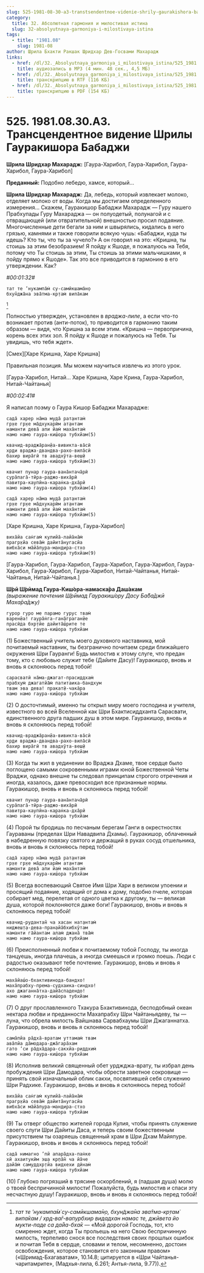 ```yaml
---
slug: 525-1981-08-30-a3-transtsendentnoe-videnie-shrily-gaurakishora-babadzhi
category:
  title: 32. Абсолютная гармония и милостивая истина
  slug: 32-absolyutnaya-garmoniya-i-milostivaya-istina
tags:
  - title: "1981.08"
    slug: 1981-08
author: Шрила Бхакти Ракшак Шридхар Дев-Госвами Махарадж
links:
  - href: /dl/32._Absolyutnaya_garmoniya_i_milostivaya_istina/525_1981.08.30.A3_SridharMj_Transcendentnoe_videnie_Shrily_Gaurakishora_Babaji.mp3
    title: аудиозапись в MP3 (4 мин. 48 сек., 4,5 МБ)
  - href: /dl/32._Absolyutnaya_garmoniya_i_milostivaya_istina/525_1981.08.30.A3_SridharMj_Transcendentnoe_videnie_Shrily_Gaurakishora_Babaji.rtf
    title: транскрипцию в RTF (116 КБ)
  - href: /dl/32._Absolyutnaya_garmoniya_i_milostivaya_istina/525_1981.08.30.A3_SridharMj_Transcendentnoe_videnie_Shrily_Gaurakishora_Babaji.pdf
    title: транскрипцию в PDF (154 КБ)
---
```


# 525. 1981.08.30.A3. Трансцендентное видение Шрилы Гауракишора Бабаджи

**Шрила Шридхар Махарадж:** [Гаура-Харибол, Гаура-Харибол, Гаура-Харибол, Гаура-Харибол]

**Преданный:** Подобно лебедю, хамсе, который…

**Шрила Шридхар Махарадж:** Да, лебедь, который извлекает молоко, отделяет молоко от воды. Когда мы достигаем определенного измерения… Скажем, Гауракишор Бабаджи Махарадж — Гуру нашего Прабхупады Гуру Махараджа — он полуодетый, полунагой и с отвращающей (или отвратительной) внешностью просил подаяние. Многочисленные дети бегали за ним и швырялись, кидались в него грязью, камнями и также говорили всякую чушь: «Бабаджи, куда ты идешь? Кто ты, что ты за чучело?» А он говорил на это: «Кришна, ты стоишь за этим безобразием! Я пойду к Яшоде, я пожалуюсь на Тебя, потому что Ты стоишь за этим, Ты стоишь за этими мальчишками, я пойду прямо к Яшоде». Так это все приводится в гармонию в его утверждении. Как?

*#00:01:32#*

    тат те ’нукампа̄м̇ су-самӣкшама̄н̣о
    бхун̃джа̄на эва̄тма-кр̣там̇ випа̄кам
[^_ftn1]

Полностью утвержден, установлен в *враджа-лиле*, а если что-то возникает против (анти-поток), то приводится в гармонию таким образом — видя, что Кришна за всем этим. «Кришна — первопричина, корень всех этих зол. Я пойду к Яшоде и пожалуюсь на Тебя. Ты увидишь, что тебя ждет».

[Смех][Харе Кришна, Харе Кришна]

Правильная позиция. Мы можем научиться извлечь из этого урок.

[Гаура-Харибол, Нитай… Харе Кришна, Харе Крина, Гаура-Харибол, Нитай-Чайтанья]

*#00:02:41#*

Я написал поэму о Гаура Кишор Бабаджи Махарадже:

    сада̄ харер на̄ма муда̄ рат̣антам̇
    гр̣хе гр̣хе ма̄дхукарӣм ат̣антам
    наманти дева̄ апи йам̇ маха̄нтам̇
    намо намо гаура-киш́ора тубхйам(5)

    квачид-враджа̄ран̣йа-вивикта-ва̄сӣ
    хр̣ди враджа-двандва-рахо-вила̄сӣ
    бахир вира̄гӣ тв авадхӯта-веш̣ӣ
    намо намо гаура-киш́ора тубхйам(3)

    квачит пунар гаура-вана̄нтача̄рӣ
    сура̄пага̄-тӣра-раджо-виха̄рӣ
    павитра-каупӣна-каран̇ка-дха̄рӣ
    намо намо гаура-киш́ора тубхйам(4)

    сада̄ харер на̄ма муда̄ рат̣антам̇
    гр̣хе гр̣хе ма̄дхукарӣм ат̣антам
    наманти дева̄ апи йам̇ маха̄нтам̇
    намо намо гаура-киш́ора тубхйам(5)

[Харе Кришна, Харе Кришна, Гаура-Харибол]

    виха̄йа сан̇гам̇ кулийа̄-лайа̄на̄м̇
    прагр̣хйа сева̄м̇ дайита̄нугасйа
    вибха̄си ма̄йа̄пура-мандира-стхо
    намо намо гаура-киш́ора тубхйам(9)

[Гаура-Харибол, Гаура-Харибол, Гаура-Харибол, Гаура-Харибол, Гаура-Харибол, Гаура-Харибол, Гаура-Харибол, Нитай-Чайтанья, Нитай-Чайтанья, Нитай-Чайтанья.]

**Ш́рӣ Ш́рӣмад Гаура-Киш́ора-намаска̄ра Даш́акам**\
*(выражение почтения Ш́рӣмад Гауракиш́ору Дасу Ба̄ба̄джӣ Маха̄ра̄джу)*

    гурор гуро ме парамо гурус твам̇
    варен̣йа! гаура̄н̇га-ган̣а̄граган̣йе
    прасӣда бхр̣тйе дайита̄ш́рите те
    намо намо гаура-киш́ора тубхйам

(1) Божественный учитель моего духовного наставника, мой почитаемый наставник, ты безгранично почитаем среди ближайшего окружения Шри Гауранги! Будь милостив к этому слуге, что предан тому, кто с любовью служит тебе (Дайите Дасу)! Гауракишор, вновь и вновь я склоняюсь перед тобой!

    сарасватӣ на̄ма-джагат-прасиддхам̇
    прабхум̇ джагатйа̄м̇ патитаика-бандхум
    твам эва дева! пракат̣ӣ-чака̄ра
    намо намо гаура-киш́ора тубхйам

(2) О досточтимый, именно ты открыл миру моего господина и учителя, известного во всей Вселенной как Шри Бхактисиддханта Сарасвати, единственного друга падших душ в этом мире. Гауракишор, вновь и вновь я склоняюсь перед тобой!

    квачид-враджа̄ран̣йа-вивикта-ва̄сӣ
    хр̣ди враджа-двандва-рахо-вила̄сӣ
    бахир вира̄гӣ тв авадхӯта-веш̣ӣ
    намо намо гаура-киш́ора тубхйам

(3) Когда ты жил в уединении во Враджа Дхаме, твое сердце было поглощено самыми сокровенными играми юной Божественной Четы Враджи, однако внешне ты следовал принципам строгого отречения и иногда, казалось, даже превосходил все признанные нормы. Гауракишор, вновь и вновь я склоняюсь перед тобой!

    квачит пунар гаура-вана̄нтача̄рӣ
    сура̄пага̄-тӣра-раджо-виха̄рӣ
    павитра-каупӣна-каран̇ка-дха̄рӣ
    намо намо гаура-киш́ора тубхйам

(4) Порой ты бродишь по песчаным берегам Ганги в окрестностях Гаураваны (пределах Шри Навадвипа Дхамы). Гауракишор, облаченный в набедренную повязку святого и держащий в руках сосуд отшельника, вновь и вновь я склоняюсь перед тобой!

    сада̄ харер на̄ма муда̄ рат̣антам̇
    гр̣хе гр̣хе ма̄дхукарӣм ат̣антам
    наманти дева̄ апи йам̇ маха̄нтам̇
    намо намо гаура-киш́ора тубхйам

(5) Всегда воспевающий Святое Имя Шри Хари в великом упоении и просящий подаяние, ходящий от дома к дому, подобно пчеле, которая собирает мед, перелетая от одного цветка к другому, ты — великая душа, которой поклоняются даже боги! Гауракишор, вновь и вновь я склоняюсь перед тобой!

    квачид-рудантан̃ ча хасан нат̣антам̇
    ниджеш̣т̣а-дева-пран̣айа̄бхибхӯтам
    наманти га̄йантам алам̇ джана̄ тва̄м̇
    намо намо гаура-киш́ора тубхйам

(6) Преисполненный любви к почитаемому тобой Господу, ты иногда танцуешь, иногда плачешь, а иногда смеешься и громко поешь. Люди с радостью оказывают тебе почтение. Гауракишор, вновь и вновь я склоняюсь перед тобой!

    маха̄йаш́о-бхактивинода-бандхо!
    маха̄прабху-према-судхаика-синдхо!
    ахо джаганна̄тха-дайа̄спадендо!
    намо намо гаура-киш́ора тубхйам

(7) О друг прославленного Тхакура Бхактивинода, бесподобный океан нектара любви и преданности Махапрабху Шри Чайтаньядеву, ты — луна, что обрела милость Вайшнава Сарвабхаумы Шри Джаганнатха. Гауракишор, вновь и вновь я склоняюсь перед тобой!

    сама̄пйа ра̄дха̄-вратам уттамам̇ твам
    ава̄пйа да̄модара-джа̄гара̄хам
    гато ’си ра̄дха̄дара-сакхйа-риддхим̇
    намо намо гаура-киш́ора тубхйам

(8) Исполнив великий священный обет урджджа-врату, ты избрал день пробуждения Шри Дамодара, чтобы обрести заветное сокровище — принять свой изначальный облик сакхи, посвятившей себя служению Шри Радхике. Гауракишор, вновь и вновь я склоняюсь перед тобой!

    виха̄йа сан̇гам̇ кулийа̄-лайа̄на̄м̇
    прагр̣хйа сева̄м̇ дайита̄нугасйа
    вибха̄си ма̄йа̄пура-мандира-стхо
    намо намо гаура-киш́ора тубхйам

(9) Ты отверг общество жителей города Кулия, чтобы принять служение своего слуги Шри Дайиты Даса, и теперь своим божественным присутствием ты озаряешь священный храм в Шри Дхам Майяпуре. Гауракишор, вновь и вновь я склоняюсь перед тобой!

    сада̄ нимагно ’пй апара̄дха-пан̇ке
    хй ахаитукӣм эш̣а кр̣па̄н̃ ча йа̄че
    дайа̄м̇ самуддхр̣тйа видхехи дӣнам̇
    намо намо гаура-киш́ора тубхйам

(10) Глубоко погрязший в трясине оскорблений, я (падшая душа) молю о твоей беспричинной милости! Пожалуйста, будь милостив и спаси эту несчастную душу! Гауракишор, вновь и вновь я склоняюсь перед тобой!



[^_ftn1]: *тат те ’нукампа̄м̇ су-самӣкшама̄н̣о, бхун̃джа̄на эва̄тма-кр̣там̇ випа̄кам / хр̣д-ва̄г-вапурбхир видадхан намас те, джӣвета йо мукти-паде са да̄йа-бха̄к* — «Мой дорогой Господь, тот, кто смиренно ждет, когда Ты прольешь на него Свою беспричинную милость, терпеливо снося все последствия своих прошлых ошибок и почитая Тебя в сердце, словами и телом, несомненно, достоин освобождения, которое становится его законным правом» («Шримад-Бхагаватам», 10.14.8; цитируется в «Шри Чайтанья-чаритамрите», (Мадхья-лила, 6.261; Антья-лила, 9.77)).

